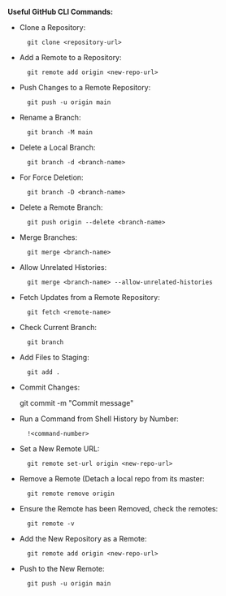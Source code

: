 **Useful GitHub CLI Commands:**

- Clone a Repository:

		git clone <repository-url> 

- Add a Remote to a Repository:

		git remote add origin <new-repo-url> 

- Push Changes to a Remote Repository:

		git push -u origin main 

- Rename a Branch:

		git branch -M main 

- Delete a Local Branch:

		git branch -d <branch-name>

- For Force Deletion:

 		git branch -D <branch-name> 

- Delete a Remote Branch:

 		git push origin --delete <branch-name> 

- Merge Branches:

 		git merge <branch-name> 

- Allow Unrelated Histories:

 		git merge <branch-name> --allow-unrelated-histories 

- Fetch Updates from a Remote Repository:

 		git fetch <remote-name> 

- Check Current Branch:

 		git branch 

- Add Files to Staging:

 		git add . 

- Commit Changes:

	git commit -m "Commit message" 

- Run a Command from Shell History by Number:

 		!<command-number> 

- Set a New Remote URL:

 		git remote set-url origin <new-repo-url> 

- Remove a Remote (Detach a local repo from its master:

 		git remote remove origin 

- Ensure the Remote has been Removed, check the remotes:

 		git remote -v 

- Add the New Repository as a Remote:

 		git remote add origin <new-repo-url> 

- Push to the New Remote:

 		git push -u origin main 
 
